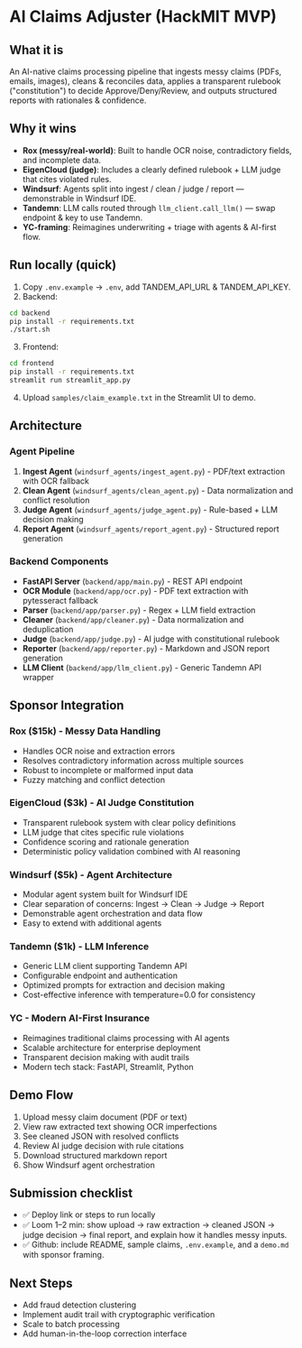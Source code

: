 # AI Claims Adjuster (HackMIT MVP)

## What it is
An AI-native claims processing pipeline that ingests messy claims (PDFs, emails, images), cleans & reconciles data, applies a transparent rulebook ("constitution") to decide Approve/Deny/Review, and outputs structured reports with rationales & confidence.

## Why it wins
- **Rox (messy/real-world)**: Built to handle OCR noise, contradictory fields, and incomplete data.
- **EigenCloud (judge)**: Includes a clearly defined rulebook + LLM judge that cites violated rules.
- **Windsurf**: Agents split into ingest / clean / judge / report — demonstrable in Windsurf IDE.
- **Tandemn**: LLM calls routed through `llm_client.call_llm()` — swap endpoint & key to use Tandemn.
- **YC-framing**: Reimagines underwriting + triage with agents & AI-first flow.

## Run locally (quick)
1. Copy `.env.example` → `.env`, add TANDEM_API_URL & TANDEM_API_KEY.
2. Backend:

```bash
cd backend
pip install -r requirements.txt
./start.sh
```

3. Frontend:

```bash
cd frontend
pip install -r requirements.txt
streamlit run streamlit_app.py
```

4. Upload `samples/claim_example.txt` in the Streamlit UI to demo.

## Architecture

### Agent Pipeline
1. **Ingest Agent** (`windsurf_agents/ingest_agent.py`) - PDF/text extraction with OCR fallback
2. **Clean Agent** (`windsurf_agents/clean_agent.py`) - Data normalization and conflict resolution
3. **Judge Agent** (`windsurf_agents/judge_agent.py`) - Rule-based + LLM decision making
4. **Report Agent** (`windsurf_agents/report_agent.py`) - Structured report generation

### Backend Components
- **FastAPI Server** (`backend/app/main.py`) - REST API endpoint
- **OCR Module** (`backend/app/ocr.py`) - PDF text extraction with pytesseract fallback
- **Parser** (`backend/app/parser.py`) - Regex + LLM field extraction
- **Cleaner** (`backend/app/cleaner.py`) - Data normalization and deduplication
- **Judge** (`backend/app/judge.py`) - AI judge with constitutional rulebook
- **Reporter** (`backend/app/reporter.py`) - Markdown and JSON report generation
- **LLM Client** (`backend/app/llm_client.py`) - Generic Tandemn API wrapper

## Sponsor Integration

### Rox ($15k) - Messy Data Handling
- Handles OCR noise and extraction errors
- Resolves contradictory information across multiple sources
- Robust to incomplete or malformed input data
- Fuzzy matching and conflict detection

### EigenCloud ($3k) - AI Judge Constitution
- Transparent rulebook system with clear policy definitions
- LLM judge that cites specific rule violations
- Confidence scoring and rationale generation
- Deterministic policy validation combined with AI reasoning

### Windsurf ($5k) - Agent Architecture
- Modular agent system built for Windsurf IDE
- Clear separation of concerns: Ingest → Clean → Judge → Report
- Demonstrable agent orchestration and data flow
- Easy to extend with additional agents

### Tandemn ($1k) - LLM Inference
- Generic LLM client supporting Tandemn API
- Configurable endpoint and authentication
- Optimized prompts for extraction and decision making
- Cost-effective inference with temperature=0.0 for consistency

### YC - Modern AI-First Insurance
- Reimagines traditional claims processing with AI agents
- Scalable architecture for enterprise deployment
- Transparent decision making with audit trails
- Modern tech stack: FastAPI, Streamlit, Python

## Demo Flow
1. Upload messy claim document (PDF or text)
2. View raw extracted text showing OCR imperfections
3. See cleaned JSON with resolved conflicts
4. Review AI judge decision with rule citations
5. Download structured markdown report
6. Show Windsurf agent orchestration

## Submission checklist
- ✅ Deploy link or steps to run locally
- ✅ Loom 1–2 min: show upload → raw extraction → cleaned JSON → judge decision → final report, and explain how it handles messy inputs.
- ✅ Github: include README, sample claims, `.env.example`, and a `demo.md` with sponsor framing.

## Next Steps
- Add fraud detection clustering
- Implement audit trail with cryptographic verification
- Scale to batch processing
- Add human-in-the-loop correction interface
